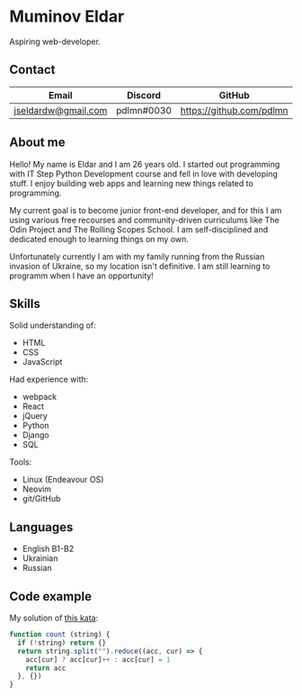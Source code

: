 # Muminov Eldar
Aspiring web-developer. 

## Contact

| Email | Discord | GitHub |
| --- | --- | --- |
| jseldardw@gmail.com | pdlmn#0030 | https://github.com/pdlmn |

## About me
Hello! My name is Eldar and I am 26 years old. I started out programming with IT Step Python Development course and fell in love with developing stuff. I enjoy building web apps and learning new things related to programming.

My current goal is to become junior front-end developer, and for this I am using various free recourses and community-driven curriculums like The Odin Project and The Rolling Scopes School. I am self-disciplined and dedicated enough to learning things on my own.

Unfortunately currently I am with my family running from the Russian invasion of Ukraine, so my location isn't definitive. I am still learning to programm when I have an opportunity!

## Skills
Solid understanding of:
- HTML
- CSS
- JavaScript

Had experience with:
- webpack
- React
- jQuery
- Python
- Django
- SQL

Tools:
- Linux (Endeavour OS)
- Neovim
- git/GitHub

## Languages
- English B1-B2
- Ukrainian
- Russian

## Code example
My solution of [this kata](https://www.codewars.com/kata/52efefcbcdf57161d4000091):
```javascript
function count (string) {  
  if (!string) return {}
  return string.split("").reduce((acc, cur) => {
    acc[cur] ? acc[cur]++ : acc[cur] = 1
    return acc
  }, {})
}
```
